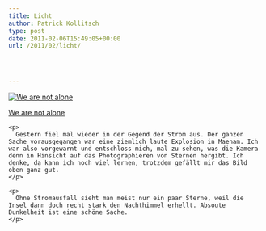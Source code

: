 ```yaml
---
title: Licht
author: Patrick Kollitsch
type: post
date: 2011-02-06T15:49:05+00:00
url: /2011/02/licht/




---
```

<div class="media image">
  <a href="http://www.flickr.com/photos/schreibblogade/5423849913/" title="We are not alone"><img src="//farm6.static.flickr.com/5100/5423849913_91958379d0_z.jpg" alt="We are not alone" /></p> 
  
  <p>
    We are not alone
  </p>
  
  <p>
    </a></div> 
    
    <p>
      Gestern fiel mal wieder in der Gegend der Strom aus. Der ganzen Sache vorausgegangen war eine ziemlich laute Explosion in Maenam. Ich war also vorgewarnt und entschloss mich, mal zu sehen, was die Kamera denn in Hinsicht auf das Photographieren von Sternen hergibt. Ich denke, da kann ich noch viel lernen, trotzdem gefällt mir das Bild oben ganz gut.
    </p>
    
    <p>
      Ohne Stromausfall sieht man meist nur ein paar Sterne, weil die Insel dann doch recht stark den Nachthimmel erhellt. Absoute Dunkelheit ist eine schöne Sache.
    </p>
